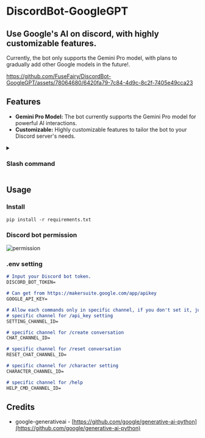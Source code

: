 # DiscordBot-GoogleGPT
## Use Google's AI on discord, with highly customizable features.
Currently, the bot only supports the Gemini Pro model, with plans to gradually add other Google models in the future!.

https://github.com/FuseFairy/DiscordBot-GoogleGPT/assets/78064680/6420fa79-7c84-4d9c-8c2f-7405e49cca23
   
## Features
- **Gemini Pro Model:** The bot currently supports the Gemini Pro model for powerful AI interactions.
- **Customizable:** Highly customizable features to tailor the bot to your Discord server's needs.

<details>
   <summary>
   
   ### Slash command

   </summary>
   
* `/appi_key setting [choice] [api_key]`
  * Can upload own google api key or delete it. (api key get from https://makersuite.google.com/app/apikey)
    * [choice]：`delete` or `set` your api key

  ![setting](https://i.imgur.com/QWcaGG6.png)
  
* `/character setting [prompt] [avatar] [name] [temperature] [harrassment] [hate_speech] [sexually_explicit] [dangerous_content]`
  * Can be used to customize a character or adjust some attributes on the model.
    * [prompt]：[click to see detail](https://ai.google.dev/docs/prompt_intro), go to Google AI Studio website to create new chat prompt, then write your prompt example, after finish, press `<> Get code` and copy and paste to `prompt`.

        ![prompt](https://i.imgur.com/lty9iHo.png)

        ![copy](https://i.imgur.com/PsVuAoh.png)

    * [avatar]：Upload your favorite character avatar.
    * [name]：Can set your character name.
    * [temperature]：Controls the level of randomness in the output, ranging from highly varied (closer to 1.0) to less surprising (closer to 0.0).
    * [harrassment]、[hate_speech]、[sexually_explicit]、[dangerous_content]：It's [Safety Settings](https://ai.google.dev/docs/safety_setting_gemini#safety-settings), the default is to Block some.

    ![create character](https://i.imgur.com/WybR2Ke.png)
  
* `/create conversation [model] [type] [use_prompt] [use_character]`
  * Create a thread exclusively for the user to chat with the bot.
    * [model]：Choose model.
    * [type]：Choose thread type, private or public.
    * [use_prompt]：Whether to use a prompt.
    * [use_character]：Enable it after you have set the 'name' and 'avatar' parameters using '/character setting'.

* `/reset conversation`
  * It will only clear the chat history, personalization settings will remain unchanged.
</details>

## Usage

### Install

```
pip install -r requirements.txt
```

### Discord bot permission

![permission](https://i.imgur.com/2uxDRA6.png)

### .env setting

```markdown
# Input your Discord bot token.
DISCORD_BOT_TOKEN=

# Can get from https://makersuite.google.com/app/apikey
GOOGLE_API_KEY=

# Allow each commands only in specific channel, if you don't set it, just default to all channels.
# specific channel for /api_key setting
SETTING_CHANNEL_ID=

# specific channel for /create conversation
CHAT_CHANNEL_ID=

# specific channel for /reset conversation
RESET_CHAT_CHANNEL_ID=

# specific channel for /character setting
CHARACTER_CHANNEL_ID=

# specific channel for /help
HELP_CMD_CHANNEL_ID=
```

## Credits
* google-generativeai - [https://github.com/google/generative-ai-python](https://github.com/google/generative-ai-python)
